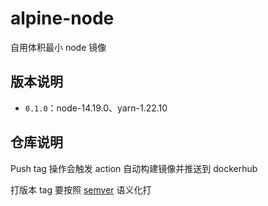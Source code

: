 # alpine-node
自用体积最小 node 镜像

## 版本说明

- `0.1.0`：node-14.19.0、yarn-1.22.10

## 仓库说明

Push tag 操作会触发 action 自动构建镜像并推送到 dockerhub

打版本 tag 要按照 [semver](https://semver.org/lang/zh-CN/) 语义化打